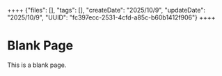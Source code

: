 ++++
{"files": [], "tags": [], "createDate": "2025/10/9", "updateDate": "2025/10/9", "UUID": "fc397ecc-2531-4cfd-a85c-b60b1412f906"}
++++

# Blank Page
This is a blank page.

